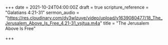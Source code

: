 +++
date = 2021-10-24T04:00:00Z
draft = true
scripture_reference = "Galatians 4:21-31"
sermon_audio = "https://res.cloudinary.com/dy3wlzuye/video/upload/v1639080477/18_The_Jerusalem_Above_Is_Free_4.21-31_vsjtua.m4a"
title = "The Jerusalem Above Is Free"

+++
